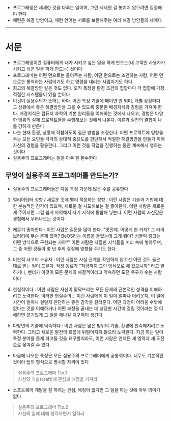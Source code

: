 - 프로그래밍은 세세한 것을 다루는 일이며, 그런 세세한 걸 놓치지 않으려면 집중해야 한다
- 패턴은 해결 방안이고, 패턴 언어는 서로를 보완해주는 여러 해결 방안들의 체계다

---

# 서문

- 프로그래밍이란 컴퓨터에게 내가 시키고 싶은 일을 하게 만드는(내 고객인 사용자가 시키고 싶은
일을 하게 만드는) 것이다
- 프로그래머는 어떤 면으로는 들어주는 사람, 어떤 면으로는 조언하는 사람, 어떤 면으로는 통역하는
사람이기도 하고 명령을 내리는 사람이기도 하다
- 최고의 해결방안 같은 것도 없다. 오직 특정한 환경 조건의 집합마다 각 집합에 가장 적절한
시스템들이 있을 뿐이다
- 이것이 실용주의가 뜻하는 바다. 어떤 특정 기술에 매이면 안 되며, 개별 상황마다 그 상황에서
좋은 해결방안을 고를 수 있도록 충분한 배경지식과 경험을 가져야 한다. 배경지식은 컴퓨터 과학의
기본 원리들을 이해하는 것에서 나오고, 경험은 다양한 범위의 실제 프로젝트들을 수행해보는 것에서
나온다. 이론과 실천의 결합이 나를 강하게 만든다
- 나는 현재 환경, 상황에 적합하도록 접근 방법을 조정한다. 어떤 프로젝트에 영향을 주는 모든
요인들 각각의 상대적 중요도를 판단해서 적절한 해결방안을 만들기 위해 자신의 경험을 활용한다.
그리고 이런 것을 작업을 진행하는 동안 계속해서 행하는 것이다
- 실용주의 프로그래머는 일을 아주 잘 완수한다

## 무엇이 실용주의 프로그래머를 만드는가?

- 실용주의 프로그래머들은 다음 특징 가운데 많은 수를 공유한다

1. 얼리어답터 성향 / 새로운 것에 빨리 적응하는 성향 : 이런 사람은 기술과 기법에 대한 본능적인
감각이 있으며, 새로운 걸 시도해보는 걸 좋아한다. 이런 사람은 새로운 게 주어지면 그걸 쉽게 파악해서
자기 지식에 통합해 넣는다. 이런 사람의 자신감은 경험에서 우러나오는 것이다

2. 캐묻기 좋아한다 : 이런 사람은 질문을 많이 한다. "멋진데. 어떻게 한 거지? 그 라이브러리에
무슨 문제 있어? BeOS라는 이름을 들었는데 그게 뭐야? 심볼릭 링크는 어떤 방식으로 구현되는 거야?"
이런 사람은 자잘한 지식들을 머리 속에 쌓아두며, 그 중 어떤 것들이 몇 년 후의 결정에 영향을
주기도 한다

3. 비판적 사고의 소유자 : 이런 사람은 사실 관계를 확인하지 않고선 어떤 것도 들은 대로 믿는
일이 드물다. 직장 동료가 "지금까지 그런 방식으로 해 왔으니까" 라고 말하거나, 벤더가 이것이
모든 문제의 해결책이라고 약속하면 도전 욕구가 솟는 사람이다

4. 현실적이다 : 이런 사람은 자신이 맞닥뜨리는 모든 문제의 근본적인 성격을 이해하려고 노력한다.
이러한 현실주의는 이런 사람에게 이 일이 얼마나 어려운지, 이 일에 시간이 얼마나 걸릴지 판단하는
좋은 감각을 길러준다. 어떤 과정이 어려울 수밖에 없다는 것을 이해하거나 어떤 과정을 끝내는 데 
상당한 시간이 걸릴 것이라는 걸 이해하면 끈기있게 그 일을 해나갈 지구력이 생긴다

5. 다방면의 기술에 익숙하다 : 이런 사람은 넓은 범위의 기술, 환경에 친숙해지려고 노력한다.
그리고 새로운 발전의 흐름에 뒤떨어지지 않으려 노력한다. 지금 하는 일이 특정 분야를 좁게 파고들
것을 요구할지라도, 이런 사람은 언제든 새 영역과 새 도전으로 옮겨갈 수 있다

- 다음에 나오는 특징은 모든 실용주의 프로그래머에게 공통적이다. 너무도 기본적인 것이라 팁의
형식으로 명시할 자격이 있다

> 실용주의 프로그래머 Tip.1  
> 자신의 기술(craft)에 관심과 애정을 가져라

- 소프트웨어 개발을 잘 하려는 관심, 애정이 없다면 그 일을 하는 것에 아무 의미가 없다

> 실용주의 프로그래머 Tip.2  
> 자신의 일에 대해 생각하면서 일하라